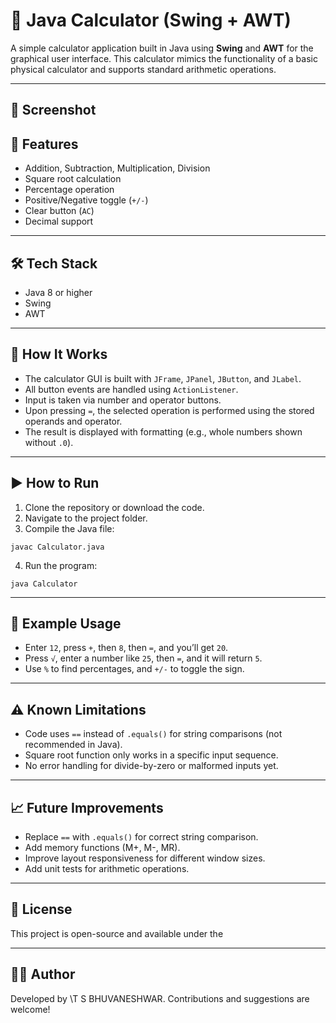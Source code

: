
# 🧮 Java Calculator (Swing + AWT)

A simple calculator application built in Java using **Swing** and **AWT** for the graphical user interface. This calculator mimics the functionality of a basic physical calculator and supports standard arithmetic operations.

---

## 📸 Screenshot



## 🚀 Features

* Addition, Subtraction, Multiplication, Division
* Square root calculation
* Percentage operation
* Positive/Negative toggle (`+/-`)
* Clear button (`AC`)
* Decimal support

---

## 🛠️ Tech Stack

* Java 8 or higher
* Swing
* AWT

---


## 🧠 How It Works

* The calculator GUI is built with `JFrame`, `JPanel`, `JButton`, and `JLabel`.
* All button events are handled using `ActionListener`.
* Input is taken via number and operator buttons.
* Upon pressing `=`, the selected operation is performed using the stored operands and operator.
* The result is displayed with formatting (e.g., whole numbers shown without `.0`).

---

## ▶️ How to Run

1. Clone the repository or download the code.
2. Navigate to the project folder.
3. Compile the Java file:

```
javac Calculator.java
```

4. Run the program:

```
java Calculator
```

---

## 📌 Example Usage

* Enter `12`, press `+`, then `8`, then `=`, and you’ll get `20`.
* Press `√`, enter a number like `25`, then `=`, and it will return `5`.
* Use `%` to find percentages, and `+/-` to toggle the sign.

---

## ⚠️ Known Limitations

* Code uses `==` instead of `.equals()` for string comparisons (not recommended in Java).
* Square root function only works in a specific input sequence.
* No error handling for divide-by-zero or malformed inputs yet.

---

## 📈 Future Improvements

* Replace `==` with `.equals()` for correct string comparison.
* Add memory functions (M+, M-, MR).
* Improve layout responsiveness for different window sizes.
* Add unit tests for arithmetic operations.

---

## 📝 License

This project is open-source and available under the 

---

## 👨‍💻 Author

Developed by \T S BHUVANESHWAR. Contributions and suggestions are welcome!

```

